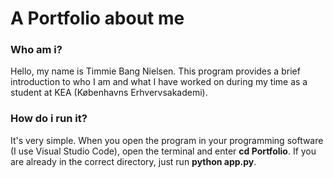 # A Portfolio about me
### Who am i?
Hello, my name is Timmie Bang Nielsen. This program provides a brief introduction to who I am and what I have worked on during my time as a student at KEA (Københavns Erhvervsakademi).

### How do i run it?
It's very simple. When you open the program in your programming software (I use Visual Studio Code), open the terminal and enter **cd Portfolio**. If you are already in the correct directory, just run **python app.py**.
